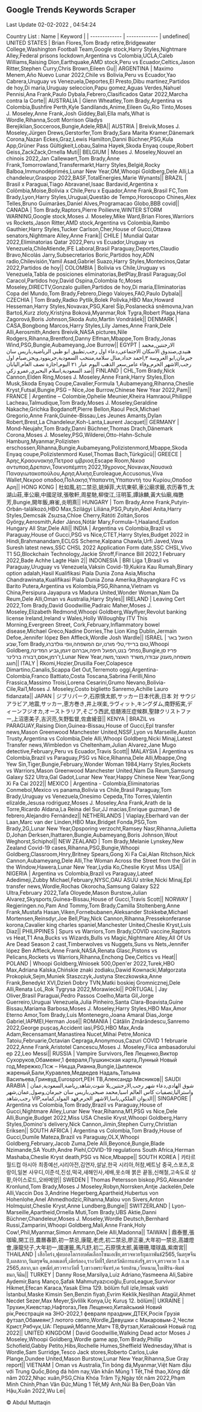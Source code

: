 

## Google Trends Keywords Scraper 
 
Last Update 02-02-2022 , 04:54:24

Country List :
 Name  | Keyword |
| ------------- | ------------- |
undefined| UNITED STATES | Brian Flores,Tom Brady retire,Bridgewater College,Washington Football Team,Google stock,Harry Styles,Nightmare Alley,Federal prisons lockdown,Argentina vs Colombia,UCLA,Caleb Williams,Raising Dion,Earthquake,AMD stock,Peru vs Ecuador,Celtics,Jason Ritter,Stephen Curry,Chris Brown,Eileen Gu|| ARGENTINA | Maximo Menem,Año Nuevo Lunar 2022,Chile vs Bolivia,Peru vs Ecuador,Yao Cabrera,Uruguay vs Venezuela,Deportes,El Presto,Dibu martinez,Partidos de hoy,Di maria,Uruguay seleccion,Papu gomez,Aguas Verdes,Nahuel Pennisi,Ana Frank,Paulo Dybala,Febrero,Clasificados Qatar 2022,Marcha contra la Corte|| AUSTRALIA | Glenn Wheatley,Tom Brady,Argentina vs Colombia,Bushfire Perth,Kyle Sandilands,Anime,Eileen Gu,Rio Tinto,Moses J. Moseley,Anne Frank,Josh Giddey,Bali,Ella mafs,What is Wordle,Rihanna,Scott Morrison Gladys Berejiklian,Socceroos,Bungie,Adele,RBA|| AUSTRIA | Breivik,Moses J. Moseley,Jürgen Drews,Gerstorfer,Tom Brady,Sara Marita Kramer,Dänemark Corona,Nazan Eckes,Graz,Lewis Hamilton,Danni Büchner,PSG,Kula App,Grüner Pass Gültigkeit,Lobau,Salma Hayek,Skoda Enyaq coupe,Robert Geiss,ZackZack,Ornella Muti|| BELGIUM | Moses J. Moseley,Nouvel an chinois 2022,Jan Callewaert,Tom Brady,Anne Frank,Tomorrowland,Transfermarkt,Harry Styles,België,Rocky Balboa,Immunodéprimés,Lunar New Year,OM,Whoopi Goldberg,Dele Alli,La chandeleur,Graspop 2022,BASF,TotalEnergies,Marie Wynants|| BRAZIL | Brasil x Paraguai,Tiago Abravanel,Isaac Bardavid,Argentina x Colômbia,Moise,Bolívia x Chile,Peru x Equador,Anne Frank,Brasil FC,Tom Brady,Lyon,Harry Styles,Uruguai,Questão de Tempo,Horoscopo Chines,Alex Telles,Bruno Guimarães,Daniel Alves,Programacao Globo,BBB covid|| CANADA | Tom Brady,Raptors,Pierre Poilievre,WINTER STORM WARNING,Google stock,Moses J. Moseley,Mike Ward,Brian Flores,Warriors vs Rockets,Jason Ritter,AMD stock,Argentina vs Colombia,Rambo Gauthier,Harry Styles,Tucker Carlson,Cher,House of Gucci,Ottawa senators,Nightmare Alley,Anne Frank|| CHILE | Mundial Qatar 2022,Eliminatorias Qatar 2022,Peru vs Ecuador,Uruguay vs Venezuela,ChileAtiende,IFE Laboral,Brasil  Paraguay,Deportes,Claudio Bravo,Nicolás Jarry,Subsecretarios Boric,Partidos hoy,ADN radio,Chilevisión,Yamil Asad,Gabriel Suazo,Harry Styles,Montecinos,Qatar 2022,Partidos de hoy|| COLOMBIA | Bolivia vs Chile,Uruguay vs Venezuela,Tabla de posiciones eliminatorias,BetPlay,Brasil  Paraguay,Gol Caracol,Partidos hoy,David Ospina,Colombia fc,Moses Moseley,DIRECTV,Gonzalo guillen,Partidos de hoy,Di maria,Eliminatorias Copa del Mundo,Tom Brady,Febrero,Diego Valoyes,FAO,Paulo Dybala|| CZECHIA | Tom Brady,Radko Pytlík,Bolek Polívka,HBO Max,Howard Hesseman,Harry Styles,Novavax,PSG,Karel Šíp,Poslanecká sněmovna,Ivan Bartoš,Kurz zloty,Kristýna Boková,Myanmar,Rok Tygra,Robert Plaga,Hana Zagorová,Boris Johnson,Skoda Auto,Martin Vondrášek|| DENMARK | CASA,Bongbong Marcos,Harry Styles,Lily James,Anne Frank,Dele Alli,Aerosmith,Anders Breivik,NASA pictures,Nile Rodgers,Rihanna,Brentford,Danny Elfman,Mbappe,Tom Brady,Jonas Wind,PSG,Bungie,Aubameyang,Joe Burrow|| EGYPT | الارجنتين,محمد هنيدي,صندوق الاسكان الاجتماعى,دعاء اول رجب,تطبيق ابو ظبي الرياضية,باريس سان جيرمان,ابو العروسة ٣,احمد حداد,منال سلامة,منتخب السعودية,جرينوود,ويجز,صيام اول رجب,الاشهر الحرم,وفاء عامر,سعر الذهب اليوم عيار ٢١ اليوم,اجازة نصف العام,اليابان ضد السعودية,اسلام البحيري,عمرو زكي|| FINLAND | CHL,Tom Brady,Nick Cannon,Elden Ring,Moses J. Moseley,Anne Frank,Harry Styles,Elon Musk,Skoda Enyaq Coupe,Cavalier,Formula 1,Aubameyang,Rihanna,Cheslie Kryst,Futsal,Bungie,PSG – Nice,Joe Burrow,Chinese New Year 2022,Pam|| FRANCE | Argentine – Colombie,Ophelie Meunier,Kheira Hamraoui,Philippe Lacheau,Talmudique,Tom Brady,Moses J. Moseley,Geraldine Nakache,Grichka Bogdanoff,Pierre Bellon,Raoul Peck,Michael Gregorio,Anne Frank,Guinée-Bissau,Les Jeunes Amants,Dylan Robert,Brest,La Chandeleur,Koh-Lanta,Laurent Jacquet|| GERMANY | Mond-Neujahr,Tom Brady,Danni Büchner,Thomas Drach,Dänemark Corona,Moses J. Moseley,PSG,Wilderei,Otto-Hahn-Schule Hamburg,Myanmar,Polizisten erschossen,Rihanna,Bungie,Aubameyang,Polizistenmord,Mbappe,Skoda Enyaq coupe,Polizistenmord Kusel,Thomas Bach,Türkgücü|| GREECE | Άρης,Κραουνακησ,Πετροσ ιμβριοσ,Escape Room,Νικοσ αντυπασ,Δρεπανι,Τσικνοπέμπτη 2022,19χρονος,Novavax,Ναυσικά Παναγιωτακοπούλου,Αρησ,Αλκησ,Euroleague,Accusonus,Viva Wallet,Νεκροσ οπαδοσ,Πολακησ,Υπαπαντη,Υπαπαντή του Κυρίου,Οπαδοσ Αρη|| HONG KONG | 杜如風,初二禁忌,姚焯菲,大坑東邨,車公廟求籤,农历春节,太湖山莊,車公廟,中國足球,張敬軒,周星馳,柳俊江,汪明荃,譚詠麟,黃大仙廟,梅艷芳,Bungie,開年飯,麻雀,炎明熹|| HUNGARY | Tom Brady,Anne Frank,Putyin-Orbán-találkozó,HBO Max,Szilágyi Liliána,PSG,Putyin,Ábel Anita,Harry Styles,Demcsák Zsuzsa,Chloe Cherry,Rátóti Zoltán,Soros György,Aerosmith,Áder János,Nótár Mary,Formula–1,Haaland,Exatlon Hungary All Star,Dele Alli|| INDIA | Argentina vs Colombia,Brazil vs Paraguay,House of Gucci,PSG vs Nice,CTET,Harry Styles,Budget 2022 in Hindi,Brahmanandam,ECLGS Scheme,Kalpana Chawla,Urfi Javed,Vava Suresh latest news,SSC CHSL 2022 Application Form date,SSC CHSL,Vivo T1 5G,Blockchain Technology,Jackie Shroff,Finance Bill 2022,1 February 2022,Bade Achhe Lagte Hain 2|| INDONESIA | BRI Liga 1,Brasil vs Paraguay,Uruguay vs Venezuela,Vaksin Covid-19,Kukira Kau Rumah,Binary option adalah,Hasil Kualifikasi Piala Dunia Zona Asia,Mischa Chandrawinata,Kualifikasi Piala Dunia Zona Amerika,Bhayangkara FC vs Barito Putera,Argentina vs Kolombia,PSG,Rihanna,Vietnam vs China,Persipura Jayapura vs Madura United,Wonder Woman,Nam Da Reum,Dele Alli,Oman vs Australia,Harry Styles|| IRELAND | Leaving Cert 2022,Tom Brady,David Goodwillie,Padraic Maher,Moses J. Moseley,Elizabeth Redmond,Whoopi Goldberg,Wayflyer,Revolut banking license Ireland,Ireland v Wales,Holly Willoughby ITV This Morning,Evergreen Street, Cork,February,Inflammatory bowel disease,Michael Greco,Nadine Dorries,The Lion King Dublin,Jermain Defoe,Jennifer lópez Ben Affleck,Wordle Josh Wardle|| ISRAEL | הפועל באר שבע,Tom Brady,טום בריידי,טלי מורנו,יום המשפחה,וופי גולדברג,Whoopi Goldberg,נפתלי בנט,הפועל חיפה,אברהם זיגמן,גביע המדינה,Bungie,פריז סן ז'רמן,אסם,דבורה ברלינר,Lunar New Year,משפחה,מענק עבודה,משרד האוצר,משה חוגג|| ITALY | Rkomi,Hozier,Drusilla Foer,Colapesce Dimartino,Canalis,Scappa Get Out,Terremoto oggi,Argentina-Colombia,Franco Battiato,Costa Toscana,Sabrina Ferilli,Nino Frassica,Massimo Troisi,Lorena Cesarini,Grumo Nevano,Bolivia-Cile,Rai1,Moses J. Moseley,Costo biglietto Sanremo,Achille Lauro fidanzata|| JAPAN | ジブリパーク,石原慎太郎,サッカー日本代表,日本 対 サウジアラビア,地震,サッカー,恵方巻き,井上咲楽,ラヴィット,キングダム,南野拓実,ディーンフジオカ,オーストラリア,そごう西武,低髄液圧症候群,聖隷クリストファー,上沼恵美子,吉沢亮,矢野監督,佐倉綾音|| KENYA | BRAZIL vs PARAGUAY,Raising Dion,Guinea-Bissau,House of Gucci,Epl transfer news,Mason Greenwood Manchester United,NSSF,Lyon vs Marseille,Auston Trusty,Argentina vs Colombia,Dele Alli,Whoopi Goldberg,Nicki Minaj,Latest Transfer news,Wimbledon vs Cheltenham,Julian Alvarez,Jane Mugo detective,February,Peru vs Ecuador,Travis Scott|| MALAYSIA | Argentina vs Colombia,Brazil vs Paraguay,PSG vs Nice,Rihanna,Dele Alli,Mbappe,Ong Yew Sin,Tiger,Bungie,February,Wonder Woman 1984,Harry Styles,Rockets vs Warriors,Mason Greenwood Manchester United,Nam Da Reum,Samsung Galaxy S22 Ultra,Gal Gadot,Lunar New Year,Happy Chinese New Year,Gong Xi Fa Cai 2022|| MEXICO | Argentina - Colombia,Eliminatorias Conmebol,Mexico vs panama,Bolivia vs Chile,Brasil  Paraguay,Tom Brady,Uruguay vs Venezuela,Onesimo Cepeda,Tito Torres,Valentin elizalde,Jesusa rodriguez,Moses J. Moseley,Ana Frank,Arath de la Torre,Ricardo Aldana,La Reina del Sur,JJ macias,Enrique guzman,1 de febrero,Alejandro Fernández|| NETHERLANDS | Viaplay,Eberhard van der Laan,Marc van der Linden,HBO Max,Bridget Fonda,PSG,Tom Brady,2G,Lunar New Year,Opsporing verzocht,Ramsey Nasr,Rihanna,Julietta D,Johan Derksen,Ihattaren,Bungie,Aubameyang,Boris Johnson,Wout Weghorst,Schiphol|| NEW ZEALAND | Tom Brady,Melanie Lynskey,New Zealand Covid-19 cases,Rihanna,PSG,Bungie,Whoopi Goldberg,Classroom,Hnry,Britney Spears,Gong Xi Fa Cai,Alan Ritchson,Nick Cannon,Aubameyang,Dele Alli,The Woman Across the Street from the Girl in the Window,Hawera,Lunar New Year,Lydia Ko,Cheslie Kryst Miss USA|| NIGERIA | Argentina vs Colombia,Brazil vs Paraguay,Lateef Adedimeji,Zubby Michael,February,NYSC,OAU ASUU strike,Nicki Minaj,Epl transfer news,Wordle,Rochas Okorocha,Samsung Galaxy S22 Ultra,February 2022,Tafa Oloyede,Mason Burstow,Julian Alvarez,Skysports,Guinea-Bissau,House of Gucci,Travis Scott|| NORWAY | Regjeringen.no,Pam And Tommy,Tom Brady,Camilla Stoltenberg,Anne Frank,Mustafa Hasan,Viken,Fornebubanen,Aleksander Stokkebø,Michael Mortensen,Reinsdyr,Joe Bell,Play,Nick Cannon,Rihanna,Pressekonferanse korona,Cavalier king charles spaniel,Manchester United,Cheslie Kryst,Luis Diaz|| PHILIPPINES | Spurs vs Warriors,Tom Brady,COVID vaccine,Raptors vs Heat,T1 Ana,Bucks vs Wizards,Bulls vs Magic,Nightmare Alley,All Of Us Are Dead Season 2 cast,Timberwolves vs Nuggets,Suns vs Nets,Jennifer lópez Ben Affleck,Anne Frank,NASA,Renata Glasc,Pistons vs Pelicans,Rockets vs Warriors,Rihanna,Enchong Dee,Celtics vs Heat|| POLAND | Whoopi Goldberg,Wniosek 500,Open'er 2022,Turek,HBO Max,Adriana Kalska,Chińskie znaki zodiaku,Dawid Kownacki,Małgorzata Prokopiuk,Sejm,Muniek Staszczyk,Justyna Steczkowska,Anne Frank,Benedykt XVI,Dzień Dobry TVN,Matki boskiej Gromnicznej,Dele Alli,Renata LoL,Rok Tygrysa 2022,Morawiecki|| PORTUGAL | Jay Oliver,Brasil  Paraguai,Pedro Passos Coelho,Marta Gil,Jorge Guerreiro,Uruguai  Venezuela,Julia Pinheiro,Santa Clara-Boavista,Guine Bissau,Mariama Barbosa,Moses J. Moseley,Harry Styles,HBO Max,Amor Eterno Amor,Tom Brady,Luis Montenegro,Joana Amaral Dias,Jorge Gabriel,IAPMEI,Herman José|| ROMANIA | Cătălin Zmărăndescu,Sanremo 2022,George pușcaș,Accident iasi,PSG,HBO Max,Anda Adam,Recensamant,Manastirea Nucet,Mihai Petre,Monica Tatoiu,Februarie,Octavian Cepraga,Anonymous,Cazuri COVID 1 februarie 2022,Anne Frank,Aristotel Cancescu,Moses J. Moseley,Fiica ambasadorului ep 22,Leo Messi|| RUSSIA | Vampire Survivors,Лев Лещенко,Виктор Сухоруков,Обамеянг,1 февраля,Пушкинская карта,Лунный Новый год,Мережко,Псж – Ницца,Рианна,Bungie,Цыпленок жареный,Бали,Куравлев,Медведев Надаль,Татьяна Васильева,Гринвуд,Eurosport,РЕН ТВ,Александр Мясников|| SAUDI ARABIA | شوق الهادي,دعاء شهر رجب,الارجنتين,يلا شوت,شاهد,رياضة,السعودية,عمان واستراليا,تصفيات كاس العالم اسيا,محمد صبحي,باريس سان جيرمان,وصول,عمان,شهر رجب,شاهد VIP,الديوان الملكي,ناسا,الاشهر الحرم,فهد المولد,كمامه|| SINGAPORE | Argentina vs Colombia,Tom Brady,Brazil vs Paraguay,House of Gucci,Nightmare Alley,Lunar New Year,Rihanna,M1,PSG vs Nice,Dele Alli,Bungie,Budget 2022,Miss USA Cheslie Kryst,Whoopi Goldberg,Harry Styles,Domino's delivery,Nick Cannon,Jimin,Stephen Curry,Christian Eriksen|| SOUTH AFRICA | Argentina vs Colombia,Tom Brady,House of Gucci,Dumile Mateza,Brazil vs Paraguay,OLX,Whoopi Goldberg,February,Jacob Zuma,Dele Alli,Beyoncé,Bungie,Blade Nzimande,SA Youth,Andre Piehl,COVID-19 regulations South Africa,Herman Mashaba,Cheslie Kryst death,PSG vs Nice,Mbappe|| SOUTH KOREA | 카타르 월드컵 아시아 최종예선,시리아전,김연자,설날,한국 시리아,허참,베트남 중국,스포츠,호랑이,일본 사우디,이준석,진성,떡국,새해인사,세배,옷소매 붉은 끝동,신해철,고속도로 상황,아이스로드,오바메양|| SWEDEN | Thomas Petersson biskop,PSG,Alexander Kronlund,Tom Brady,Moses J Moseley,Robyn,Norrsken,Antje Jackelén,Dele Alli,Vaccin Dos 3,Andrine Hegerberg,Apartheid,Hubertus von Hohenlohe,Anel Ahmedhodzic,Rihanna,Malou von Sivers,Anton Holmquist,Cheslie Kryst,Anne Lundberg,Bungie|| SWITZERLAND | Lyon-Marseille,Apartheid,Ornella Muti,Tom Brady,UBS Aktie,Danni Büchner,Chandeleur,Moses J. Moseley,Wordle Deutsch,Bernhard Russi,Zamparini,Whoopi Goldberg,Mali,Anne Frank,Holy Cow!,Phil,Myanmar,Simon Ammann,Dele Alli,Madonna|| TAIWAN | 鼎泰豐,張珈瑜,開工日,農曆春節,初一禁忌,康龍,老虎,初二禁忌,廖正豪,大年初一禁忌,高雄燈會,康龍兒子,大年初一,國運籤,馬凡舒,初二,石原慎太郎,黃珊珊,環球晶,紫南宮|| THAILAND | เสือโคร่ง,ฟุตบอลโลกรอบคัดเลือกโซนเอเชีย,ตรวจหวย1กุมภาพันธ์2565,วันตรุษจีนปี,ผลสลาก,วันตรุษจีน,ลอตเตอรี่,เดียร์ลอง,รางวัลที่1,บัตรสวัสดิการแห่งรัฐ,ตรวจ,ตรวจหวย 1 ก.พ 2565,สลาก,นก อุษณีย์,ตรวจรางวัลที่ 1,เขาวงพระจันทร์,เค ร้อยล้าน,เวียดนาม,ใบเฟิร์น-พิมพ์ชนก,จีมิน|| TURKEY | Danny Rose,Marsilya,Luiz Adriano,Yasmeena Ali,Sabire Aydemir,Barış Manço,Şafak Mahmutyazıcıoğlu,EuroLeague,Survivor Hikmet,Efecan Karaca,Yasak Elma 129. bölüm full izle,Imsak vakti İstanbul,Maske Kimsin Sen,Benzin fiyatı,Evrim Keklik,Neslihan Atagül,Ahmet Necdet Sezer,Max Meyer,Şivlilik Konya,Üç Kuruş 12. bölüm|| UKRAINE | Трухин,Киевстар,Нафтогаз,Лев Лещенко,Китайський Новий рік,Реєстрація на ЗНО-2022,1 февраля праздник,ДТЕК,Росія Грузія футзал,Обамеянг,1 лютого свято,Wordle,Девушки с Макаровым-2,Чесли Крист,Рябчук,UA: Перший,Мбаппе,Матч ТВ,Футзал,Китайский Новый год 2022|| UNITED KINGDOM | David Goodwillie,Walking Dead actor Moses J Moseley,Whoopi Goldberg,Wordle game app,Tom Brady,Phillip Schofield,Gabby Petito,Hibs,Rochelle Humes,Sheffield Wednesday,What is Wordle,Sam Surridge,Tesco Jack stores,Roberto Carlos,Luke Plange,Dundee United,Mason Burstow,Lunar New Year,Rihanna,Sue Gray report|| VIETNAM | Oman vs Australia,Tin bóng đá,Myanmar,Việt Nam đấu với Trung Quốc,Bóng đá hôm nay,Văn khấn Mùng 1 Tết,Thể thao,Xông đất năm 2022,Nhạc xuân,PSG,Chìa Khóa Trăm Tỷ,Ngày tốt năm 2022,Phạm Minh Chính,Phan Văn Đức,Mùng 1 Tết,Mỹ Anh,Núi Bà Đen,Đoàn Văn Hậu,Xuân 2022,Wu Lei|


© Abdul Muttaqin 
